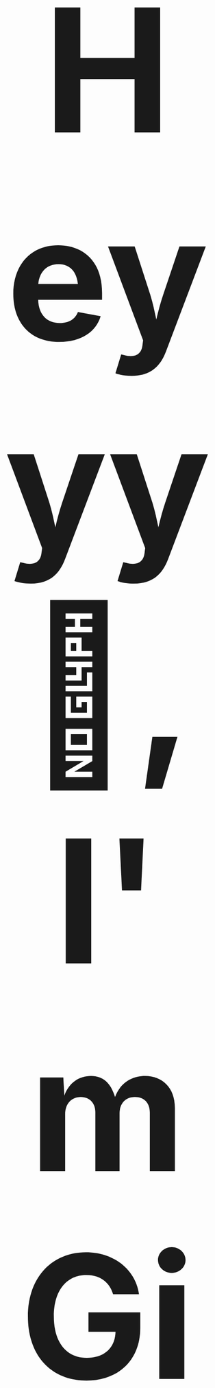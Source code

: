 <h1 align="center" style="font-size: 400px;">Heyyy 👋, I'm Githma Senevirathne</h1>



<h3 align="center">Capturing life's moments through photography, conquering digital realms as a passionate gamer, and falling in love with the art of software engineering. 📷🎮💻</h3>

  

<img align="right" alt="coding" width="400" src="https://media.giphy.com/media/9kmgcOxlZvj9d2NRv8/giphy.gif">


- 📫 How to reach me **Githmaz1@gmail.com**
<br>
<h3 align="left"> ♾️ Connect with me:</h3>
<p align="left">
<a href="https://linkedin.com/in/githma-senevirathne-396152283" target="blank"><img align="center" src="https://raw.githubusercontent.com/rahuldkjain/github-profile-readme-generator/master/src/images/icons/Social/linked-in-alt.svg" alt="githma-senevirathne-396152283" height="30" width="40" /></a>
<a href="https://www.leetcode.com/githmaz1" target="blank"><img align="center" src="https://raw.githubusercontent.com/rahuldkjain/github-profile-readme-generator/master/src/images/icons/Social/leet-code.svg" alt="githmaz1" height="30" width="40" /></a>
<a href="https://discord.gg/zandarug" target="blank"><img align="center" src="https://raw.githubusercontent.com/rahuldkjain/github-profile-readme-generator/master/src/images/icons/Social/discord.svg" alt="zandarug" height="30" width="40" /></a>
</p>
<br>

<h3 align="left"> 🧰 Languages and Tools:</h3>
<section align="left"> 
  
![HTML Badge](https://img.shields.io/badge/HTML-E34F26?style=for-the-badge&logo=html5&logoColor=white)
![CSS Badge](https://img.shields.io/badge/CSS-2965F1?style=for-the-badge&logo=css3&logoColor=white)
![JavaScript Badge](https://img.shields.io/badge/JavaScript-F0DB4F?style=for-the-badge&logo=javascript&logoColor=323330)
![React Badge](https://img.shields.io/badge/React-61DAFB?style=for-the-badge&logo=react&logoColor=20232A)
![Angular Badge](https://img.shields.io/badge/Angular-DD0031?style=for-the-badge&logo=angular&logoColor=white)
![Node.js Badge](https://img.shields.io/badge/Node.js-339933?style=for-the-badge&logo=node.js&logoColor=white)
![Python Badge](https://img.shields.io/badge/Python-3776AB?style=for-the-badge&logo=python&logoColor=white)
![Java Badge](https://img.shields.io/badge/Java-007396?style=for-the-badge&logo=java&logoColor=white)
![MySQL Badge](https://img.shields.io/badge/MySQL-4479A1?style=for-the-badge&logo=mysql&logoColor=white)
![Spring Boot Badge](https://img.shields.io/badge/Spring_Boot-6DB33F?style=for-the-badge&logo=spring&logoColor=white)
![Dart Badge](https://img.shields.io/badge/Dart-0175C2?style=for-the-badge&logo=dart&logoColor=white)
![Flutter Badge](https://img.shields.io/badge/Flutter-02569B?style=for-the-badge&logo=flutter&logoColor=white)



</section>
